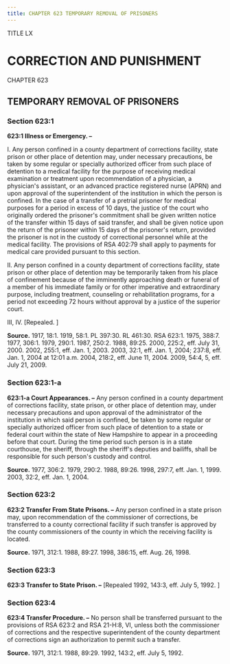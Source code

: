 ```yaml
---
title: CHAPTER 623 TEMPORARY REMOVAL OF PRISONERS
---
```


TITLE LX
                                             
CORRECTION AND PUNISHMENT
=========================

CHAPTER 623
                                             
TEMPORARY REMOVAL OF PRISONERS
------------------------------

### Section 623:1

 **623:1 Illness or Emergency. –**
                                             
 I. Any person confined in a county department of corrections
facility, state prison or other place of detention may, under necessary
precautions, be taken by some regular or specially authorized officer
from such place of detention to a medical facility for the purpose of
receiving medical examination or treatment upon recommendation of a
physician, a physician's assistant, or an advanced practice registered
nurse (APRN) and upon approval of the superintendent of the institution
in which the person is confined. In the case of a transfer of a pretrial
prisoner for medical purposes for a period in excess of 10 days, the
justice of the court who originally ordered the prisoner's commitment
shall be given written notice of the transfer within 15 days of said
transfer, and shall be given notice upon the return of the prisoner
within 15 days of the prisoner's return, provided the prisoner is not in
the custody of correctional personnel while at the medical facility. The
provisions of RSA 402:79 shall apply to payments for medical care
provided pursuant to this section.
                                             
 II. Any person confined in a county department of corrections
facility, state prison or other place of detention may be temporarily
taken from his place of confinement because of the imminently
approaching death or funeral of a member of his immediate family or for
other imperative and extraordinary purpose, including treatment,
counseling or rehabilitation programs, for a period not exceeding 72
hours without approval by a justice of the superior court.
                                             
 III, IV. 
                                             [Repealed.
                                             ]

**Source.** 1917, 18:1. 1919, 58:1. PL 397:30. RL 461:30. RSA 623:1.
1975, 388:7. 1977, 306:1. 1979, 290:1. 1987, 250:2. 1988, 89:25. 2000,
225:2, eff. July 31, 2000. 2002, 255:1, eff. Jan. 1, 2003. 2003, 32:1,
eff. Jan. 1, 2004; 237:8, eff. Jan. 1, 2004 at 12:01 a.m. 2004, 218:2,
eff. June 11, 2004. 2009, 54:4, 5, eff. July 21, 2009.

### Section 623:1-a

 **623:1-a Court Appearances. –** Any person confined in a county
department of corrections facility, state prison, or other place of
detention may, under necessary precautions and upon approval of the
administrator of the institution in which said person is confined, be
taken by some regular or specially authorized officer from such place of
detention to a state or federal court within the state of New Hampshire
to appear in a proceeding before that court. During the time period such
person is in a state courthouse, the sheriff, through the sheriff's
deputies and bailiffs, shall be responsible for such person's custody
and control.

**Source.** 1977, 306:2. 1979, 290:2. 1988, 89:26. 1998, 297:7, eff.
Jan. 1, 1999. 2003, 32:2, eff. Jan. 1, 2004.

### Section 623:2

 **623:2 Transfer From State Prisons. –** Any person confined in a
state prison may, upon recommendation of the commissioner of
corrections, be transferred to a county correctional facility if such
transfer is approved by the county commissioners of the county in which
the receiving facility is located.

**Source.** 1971, 312:1. 1988, 89:27. 1998, 386:15, eff. Aug. 26, 1998.

### Section 623:3

 **623:3 Transfer to State Prison. –** 
                                             [Repealed 1992, 143:3, eff.
July 5, 1992.
                                             ]

### Section 623:4

 **623:4 Transfer Procedure. –** No person shall be transferred
pursuant to the provisions of RSA 623:2 and RSA 21-H:8, VI, unless both
the commissioner of corrections and the respective superintendent of the
county department of corrections sign an authorization to permit such a
transfer.

**Source.** 1971, 312:1. 1988, 89:29. 1992, 143:2, eff. July 5, 1992.
